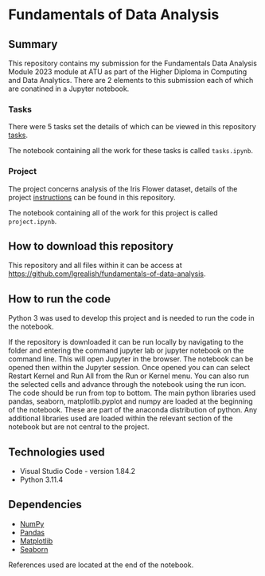 # Fundamentals of Data Analysis

## Summary
This repository contains my submission for the Fundamentals Data Analysis Module 2023 module at ATU as part of the Higher Diploma in Computing and Data Analytics.  There are 2 elements to this submission each of which are conatined in a Jupyter notebook.

### Tasks
There were 5 tasks set the details of which can be viewed in this repository [tasks](/instructions/tasks.pdf).

The notebook containing all the work for these tasks is called `tasks.ipynb`.  

### Project
The project concerns analysis of the Iris Flower dataset, details of the project [instructions](/instructions/assessment_instructions.pdf) can be found in this repository.

The notebook containing all of the work for this project is called `project.ipynb`.   

## How to download this repository

This repository and all files within it can be access at https://github.com/lgrealish/fundamentals-of-data-analysis.


## How to run the code

Python 3 was used to develop this project and is needed to run the code in the notebook.

If the repository is downloaded it can be run locally by navigating to the folder and entering the command jupyter lab or jupyter notebook on the command line. This will open Jupyter in the browser. The notebook can be opened then within the Jupyter session. Once opened you can can select Restart Kernel and Run All from the Run or Kernel menu. You can also run the selected cells and advance through the notebook using the run icon. The code should be run from top to bottom. The main python libraries used pandas, seaborn, matplotlib.pyplot and numpy are loaded at the beginning of the notebook. These are part of the anaconda distribution of python. Any additional libraries used are loaded within the relevant section of the notebook but are not central to the project.

## Technologies used

  * Visual Studio Code - version 1.84.2
  * Python 3.11.4

## Dependencies
* [NumPy](http://www.numpy.org/)
* [Pandas](http://pandas.pydata.org/)
* [Matplotlib](http://matplotlib.org/)
* [Seaborn](https://seaborn.pydata.org/index.html#)

References used are located at the end of the notebook.